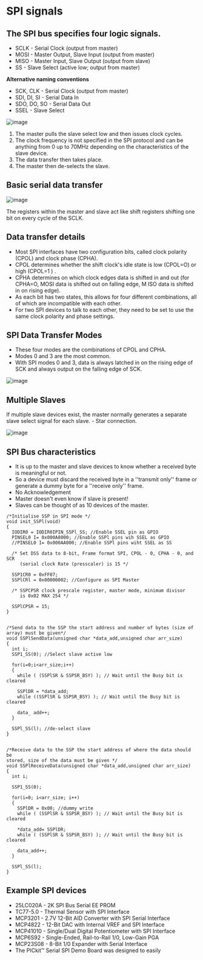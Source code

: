 # SPI signals 
## The SPI bus specifies four logic signals. 
* SCLK - Serial Clock (output from master) 
*  MOSI - Master Output, Slave Input (output from master) 
*  MISO - Master Input, Slave Output (output from slave) 
* SS - Slave Select (active low; output from master) 

<b>Alternative naming conventions</b> 
* SCK, CLK - Serial Clock (output from master) 
*  SDI, DI, SI - Serial Data In 
* SDO, DO, SO - Serial Data Out 
* SSEL - Slave Select

![image](https://user-images.githubusercontent.com/44589560/145690779-8f8c1b7b-92e1-4e45-8843-474a383ed473.png)

1. The master pulls the slave select low and then issues clock cycles. 
2. The clock frequency is not specified in the SPI protocol and can be anything from 0 up to 70MHz depending on the characteristics of the slave device. 
3. The data transfer then takes place. 
4. The master then de-selects the slave.

## Basic serial data transfer

![image](https://user-images.githubusercontent.com/44589560/145690830-2380f27e-f524-4100-afb2-6b9cb356e48a.png)

The registers within the master and slave act like shift registers shifting one bit on every cycle of the SCLK.

## Data transfer details 
* Most SPI interfaces have two configuration bits, called clock polarity (CPOL) and clock phase (CPHA). 
* CPOL determines whether the shift clock's idle state is low (CPOL=O) or high (CPOL=1 ) . 
* CPHA determines on which clock edges data is shifted in and out (for CPHA=O, MOSI data is shifted out on falling edge, M ISO data is shifted in on rising edge). 
* As each bit has two states, this allows for four different combinations, all of which are incompatible with each other. 
* For two SPI devices to talk to each other, they need to be set to use the same clock polarity and phase settings.

## SPI Data Transfer Modes
* These four modes are the combinations of CPOL and CPHA. 
* Modes 0 and 3 are the most common. 
* With SPI modes 0 and 3, data is always latched in on the rising edge of SCK and always output on the falling edge of SCK.

![image](https://user-images.githubusercontent.com/44589560/145690981-e0ee697f-b1ba-4172-87b2-9ab7cab98110.png)

## Multiple Slaves
 If multiple slave devices exist, the master normally generates a separate slave select signal for each slave. - Star connection. 

![image](https://user-images.githubusercontent.com/44589560/145691012-0e2cc3db-6883-4d8d-866c-3320fa354c84.png)

## SPI Bus characteristics 
* It is up to the master and slave devices to know whether a received byte is meaningful or not. 
* So a device must discard the received byte in a ''transmit only'' frame or generate a dummy byte for a ''receive only'' frame. 
* No Acknowledgement 
* Master doesn't even know if slave is present! 
* Slaves can be thought of as 10 devices of the master.

```
/*Initialise SSP in SPI mode */ 
void init_SSPl(void) 
{
  IODIR0 = IODIR0IPIN_S5Pl_SS; //Enable SSEL pin as GPIO
  PINSEL0 I= 0x000A8000; //Enable SSPl pins wih SSEL as GPIO
  //PINSEL0 I= 0x000AA000; //Enable SSPl pins wiht SSEL as SS 

  /* Set DSS data to 8-bit, Frame format SPI, CPOL - 0, CPHA - 0, and SCR 
     (serial clock Rate (presscaler) is 15 */
     
  SSP1CR0 = 0xFF07;
  SSPlCRl = 0x00000002; //Configure as SPI Master
  
  /* SSPCPSR clock prescale register, master mode, minimum divisor 
     is 0x02 MAX 254 */
  
  SSPlCPSR = 15;
} 


/*Send data to the SSP the start address and number of bytes (size of 
array) must be given*/
void SSPlSendData(unsigned char *data_add,unsigned char arr_size) 
{
  int i; 
  SSP1_SS(0); //Select slave active low
  
  for(i=0;i<arr_size;i++)
  {
    while ( (SSPlSR & SSPSR_BSY) ); // Wait until the Busy bit is cleared
    
    SSPlDR = *data_add;
    while ((SSPlSR & SSPSR_BSY) ); // Wait until the Busy bit is cleared
    
    data_ add++;
  }
  
  SSPl_SS(l); //de-select slave
} 
 

/*Receive data to the SSP the start address of where the data should be 
stored, size of the data must be given */
void SSPlReceiveData(unsigned char *data_add,unsigned char arr_size) 
{
  int i;
  
  SSP1_SS(0);
  
  for(i=0; i<arr_size; i++) 
  {
    SSPlDR = 0x00; //dummy write
    while ( (SSPlSR & SSPSR_BSY) ); // Wait until the Busy bit is cleared
    
    *data_add= SSPlDR; 
    while ( (SSPlSR & SSPSR_BSY) ); // Wait until the Busy bit is cleared
    
    data_add++; 
  }
  
  SSPl_SS(l); 
} 
```

## Example SPI devices 
* 25LC020A - 2K SPI Bus Serial EE PROM 
* TC77-5.0 - Thermal Sensor with SPI Interface 
* MCP3201 - 2.7V 12-Bit AID Converter with SPI Serial Interface 
* MCP4822 - 12-Bit DAC with Internal VREF and SPI Interface 
* MCP41010 - Single/Dual Digital Potentiometer with SPI Interface 
* MCP6S92 - Single-Ended, Rail-to-Rail 1/0, Low-Gain PGA 
* MCP23S08 - 8-Bit 1/0 Expander with Serial Interface 
* The PICkit™ Serial SPI Demo Board was designed to easily 
